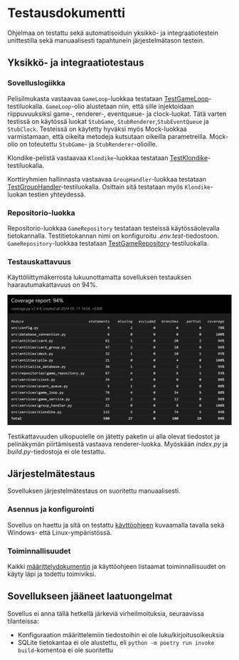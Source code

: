 # Testausdokumentti

Ohjelmaa on testattu sekä automatisoiduin yksikkö- ja integraatiotestein unittestilla sekä manuaalisesti tapahtunein järjestelmätason testein.

## Yksikkö- ja integraatiotestaus

### Sovelluslogiikka

Pelisilmukasta vastaavaa `GameLoop`-luokkaa testataan [TestGameLoop](https://github.com/ohjelmistotekniikka-hy/python-todo-app/blob/master/src/tests/services/game_loop_test.py)-testiluokalla. `GameLoop`-olio alustetaan niin, että sille injektoidaan riippuvuuksiksi game-, renderer-, eventqueue- ja clock-luokat. Tätä varten testissä on käytössä luokat `StubGame`, `StubRenderer`,`StubEventQueue` ja `StubClock`. Testeissä on käytetty hyväksi myös Mock-luokkaa varmistamaan, että oikeita metodeja kutsutaan oikeilla parametreilla. Mock-olio on toteutettu `StubGame`- ja `StubRenderer`-olioille.

Klondike-pelistä vastaavaa `Klondike`-luokkaa testataan [TestKlondike](https://github.com/ohjelmistotekniikka-hy/python-todo-app/blob/master/src/tests/services/klondike_test.py)-testiluokalla. 

Korttiryhmien hallinnasta vastaavaa `GroupHandler`-luokkaa testataan [TestGroupHandler](https://github.com/ohjelmistotekniikka-hy/python-todo-app/blob/master/src/tests/services/group_handler_test.py)-testiluokalla. Osittain sitä testataan myös `Klondike`-luokan testien yhteydessä. 

### Repositorio-luokka

Repositorio-luokkaa `GameRepository` testataan testeissä käytössäolevalla tietokannalla. Testitietokannan nimi on konfiguroitu _.env.test_-tiedostoon. `GameRepository`-luokkaa testataan [TestGameRepository](https://github.com/ohjelmistotekniikka-hy/python-todo-app/blob/master/src/tests/repositories/game_repository_test.py)-testiluokalla.

### Testauskattavuus

Käyttöliittymäkerrosta lukuunottamatta sovelluksen testauksen haarautumakattavuus on 94%.

![](./kuvat/testikattavuus.png)

Testikattavuuden ulkopuolelle on jätetty paketin ui alla olevat tiedostot ja pelinäkymän piirtämisestä vastaava renderer-luokka. Myöskään _index.py_ ja _build.py_-tiedostoja ei ole testattu.

## Järjestelmätestaus

Sovelluksen järjestelmätestaus on suoritettu manuaalisesti.

### Asennus ja konfigurointi

Sovellus on haettu ja sitä on testattu [käyttöohjeen](./kayttoohje.md) kuvaamalla tavalla sekä Windows- että Linux-ympäristössä. 

### Toiminnallisuudet

Kaikki [määrittelydokumentin](./vaatimusmaarittely.md) ja käyttöohjeen listaamat toiminnallisuudet on käyty läpi ja todettu toimiviksi.


## Sovellukseen jääneet laatuongelmat

Sovellus ei anna tällä hetkellä järkeviä virheilmoituksia, seuraavissa tilanteissa:

- Konfiguraation määrittelemiin tiedostoihin ei ole luku/kirjoitusoikeuksia
- SQLite tietokantaa ei ole alustettu, eli `python -m poetry run invoke build`-komentoa ei ole suoritettu

